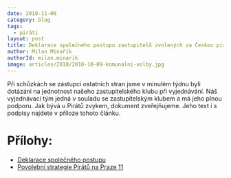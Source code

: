 ```yaml
---
date: 2018-11-08
category: blog
tags:
  - piráti
layout: post
title: Deklarace společného postupu zastupitelů zvolených za Českou pirátskou stranu do ZMČ Praha 11 ve volebním období 2018 – 2022
author: Milan Minařík
authorId: milan.minarik
image: articles/2018/2018-10-09-komunalni-volby.jpg
---
```


Při schůzkách se zástupci ostatních stran jsme v minulém týdnu byli dotázáni na jednotnost našeho zastupitelského klubu při vyjednávání. Náš vyjednávací tým jedná v souladu se zastupitelským klubem a má jeho plnou podporu. Jak bývá u Pirátů zvykem, dokument zveřejňujeme. Jeho text i s podpisy najdete v příloze tohoto článku.

# Přílohy: 
- [Deklarace společného postupu](/assets/pdf/2018-11-08-deklarace-spolecneho-postupu-pirati-praha-11.pdf)
- [Povolební strategie Pirátů na Praze 11](/komunalni-volby-2018/povolebni-strategie)
